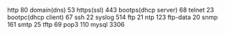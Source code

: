 http 	80	domain(dns) 53
https(ssl)	443	bootps(dhcp server) 68
telnet	23	bootpc(dhcp client) 67
ssh	22	syslog 514 
ftp	21	ntp 123
ftp-data	20	snmp 161 
smtp	25	tftp 69
pop3	110
mysql	3306

